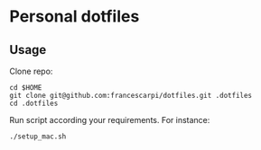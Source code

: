 # Personal dotfiles

## Usage

Clone repo:

```
cd $HOME
git clone git@github.com:francescarpi/dotfiles.git .dotfiles
cd .dotfiles
```

Run script according your requirements. For instance:

```
./setup_mac.sh
```
